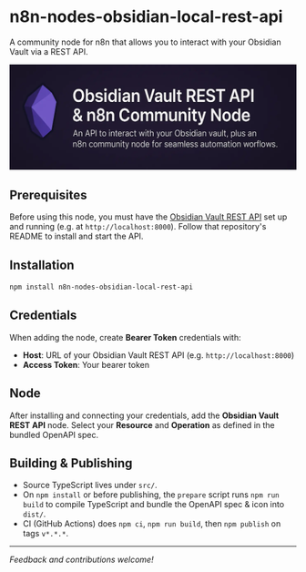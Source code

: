 # n8n-nodes-obsidian-local-rest-api

A community node for n8n that allows you to interact with your Obsidian Vault via a REST API.

![Banner](banner.webp)

## Prerequisites

Before using this node, you must have the [Obsidian Vault REST API](https://github.com/j-shelfwood/obsidian-local-rest-api) set up and running (e.g. at `http://localhost:8000`). Follow that repository's README to install and start the API.

## Installation

```bash
npm install n8n-nodes-obsidian-local-rest-api
```

## Credentials

When adding the node, create **Bearer Token** credentials with:

- **Host**: URL of your Obsidian Vault REST API (e.g. `http://localhost:8000`)
- **Access Token**: Your bearer token

## Node

After installing and connecting your credentials, add the **Obsidian Vault REST API** node. Select your **Resource** and **Operation** as defined in the bundled OpenAPI spec.

## Building & Publishing

- Source TypeScript lives under `src/`.
- On `npm install` or before publishing, the `prepare` script runs `npm run build` to compile TypeScript and bundle the OpenAPI spec & icon into `dist/`.
- CI (GitHub Actions) does `npm ci`, `npm run build`, then `npm publish` on tags `v*.*.*`.

---

_Feedback and contributions welcome!_
